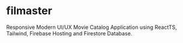 # filmaster
 Responsive Modern UI/UX Movie Catalog Application using ReactTS, Tailwind, Firebase Hosting and Firestore Database.
